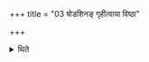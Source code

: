 +++
title = "03 षोडशिनङ् गृहीत्वाया विष्ठा"

+++

<details><summary>थिते</summary>

षोडशिनं गृहीत्वाया विष्ठा जनयन्कर्वराणीति सप्तदश प्राजापत्यान्सोमग्रहान्गृह्णाति ३
</details>
